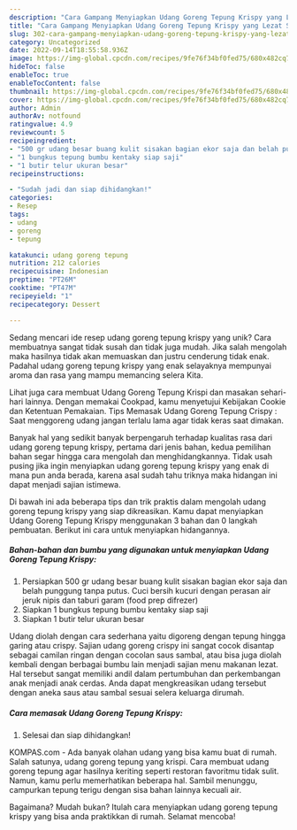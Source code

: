 ```yaml
---
description: "Cara Gampang Menyiapkan Udang Goreng Tepung Krispy yang Lezat Sekali"
title: "Cara Gampang Menyiapkan Udang Goreng Tepung Krispy yang Lezat Sekali"
slug: 302-cara-gampang-menyiapkan-udang-goreng-tepung-krispy-yang-lezat-sekali
category: Uncategorized
date: 2022-09-14T18:55:58.936Z
image: https://img-global.cpcdn.com/recipes/9fe76f34bf0fed75/680x482cq70/udang-goreng-tepung-krispy-foto-resep-utama.jpg
hideToc: false
enableToc: true
enableTocContent: false
thumbnail: https://img-global.cpcdn.com/recipes/9fe76f34bf0fed75/680x482cq70/udang-goreng-tepung-krispy-foto-resep-utama.jpg
cover: https://img-global.cpcdn.com/recipes/9fe76f34bf0fed75/680x482cq70/udang-goreng-tepung-krispy-foto-resep-utama.jpg
author: Admin
authorAv: notfound
ratingvalue: 4.9
reviewcount: 5
recipeingredient:
- "500 gr udang besar buang kulit sisakan bagian ekor saja dan belah punggung tanpa putus Cuci bersih kucuri dengan perasan air jeruk nipis dan taburi garam food prep difrezer"
- "1 bungkus tepung bumbu kentaky siap saji"
- "1 butir telur ukuran besar"
recipeinstructions:

- "Sudah jadi dan siap dihidangkan!"
categories:
- Resep
tags:
- udang
- goreng
- tepung

katakunci: udang goreng tepung 
nutrition: 212 calories
recipecuisine: Indonesian
preptime: "PT26M"
cooktime: "PT47M"
recipeyield: "1"
recipecategory: Dessert

---
```





Sedang mencari ide resep udang goreng tepung krispy yang unik? Cara membuatnya sangat tidak susah dan tidak juga mudah. Jika salah mengolah maka hasilnya tidak akan memuaskan dan justru cenderung tidak enak. Padahal udang goreng tepung krispy yang enak selayaknya mempunyai aroma dan rasa yang mampu memancing selera Kita.





Lihat juga cara membuat Udang Goreng Tepung Krispi dan masakan sehari-hari lainnya. Dengan memakai Cookpad, kamu menyetujui Kebijakan Cookie dan Ketentuan Pemakaian. Tips Memasak Udang Goreng Tepung Crispy : Saat menggoreng udang jangan terlalu lama agar tidak keras saat dimakan.

Banyak hal yang sedikit banyak berpengaruh terhadap kualitas rasa dari udang goreng tepung krispy, pertama dari jenis bahan, kedua pemilihan bahan segar hingga cara mengolah dan menghidangkannya. Tidak usah pusing jika ingin menyiapkan udang goreng tepung krispy yang enak di mana pun anda berada, karena asal sudah tahu triknya maka hidangan ini dapat menjadi sajian istimewa.






Di bawah ini ada beberapa tips dan trik praktis dalam mengolah udang goreng tepung krispy yang siap dikreasikan. Kamu dapat menyiapkan Udang Goreng Tepung Krispy menggunakan 3 bahan dan 0 langkah pembuatan. Berikut ini cara untuk menyiapkan hidangannya.

<!--inarticleads1-->

##### Bahan-bahan dan bumbu yang digunakan untuk menyiapkan Udang Goreng Tepung Krispy:

1. Persiapkan 500 gr udang besar buang kulit sisakan bagian ekor saja dan belah punggung tanpa putus. Cuci bersih kucuri dengan perasan air jeruk nipis dan taburi garam (food prep difrezer)
1. Siapkan 1 bungkus tepung bumbu kentaky siap saji
1. Siapkan 1 butir telur ukuran besar


Udang diolah dengan cara sederhana yaitu digoreng dengan tepung hingga garing atau crispy. Sajian udang goreng crispy ini sangat cocok disantap sebagai camilan ringan dengan cocolan saus sambal, atau bisa juga diolah kembali dengan berbagai bumbu lain menjadi sajian menu makanan lezat. Hal tersebut sangat memiliki andil dalam pertumbuhan dan perkembangan anak menjadi anak cerdas. Anda dapat mengkreasikan udang tersebut dengan aneka saus atau sambal sesuai selera keluarga dirumah. 

<!--inarticleads2-->

##### Cara memasak Udang Goreng Tepung Krispy:


1. Selesai dan siap dihidangkan!

KOMPAS.com - Ada banyak olahan udang yang bisa kamu buat di rumah. Salah satunya, udang goreng tepung yang krispi. Cara membuat udang goreng tepung agar hasilnya keriting seperti restoran favoritmu tidak sulit. Namun, kamu perlu memerhatikan beberapa hal. Sambil menunggu, campurkan tepung terigu dengan sisa bahan lainnya kecuali air. 

Bagaimana? Mudah bukan? Itulah cara menyiapkan udang goreng tepung krispy yang bisa anda praktikkan di rumah. Selamat mencoba!
